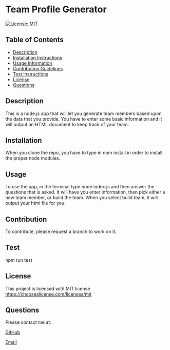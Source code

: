 # Team Profile Generator
  [![License: MIT](https://img.shields.io/badge/License-MIT-yellow.svg)](https://opensource.org/licenses/MIT)
  
  ## Table of Contents
  
  * [Description](#description)
  * [Installation Instructions](#installation)
  * [Usage Information](#usage)
  * [Contribution Guidelines](#contribution)
  * [Test Instructions](#test)
  * [License](#license)
  * [Questions](#questions)
  
  ## Description
  
  This is a node.js app that will let you generate team members based upon the data that you provide. You have to enter some basic information and it will output an HTML document to keep track of your team.
  
  ## Installation
  
  When you clone the repo, you have to type in npm install in order to install the proper node modules.
  
  ## Usage
  
  To use the app, in the terminal type node index.js and then answer the questions that is asked. It will have you enter information, then pick either a new team member, or build the team. When you select build team, it will output your html file for you.
  
  ## Contribution
  
  To contribute, please request a branch to work on it.
  
  ## Test
  
  npm run test
  
  ## License
  This project is licensed with MIT license
  https://choosealicense.com/licenses/mit
  
  ## Questions
  
  Please contact me at:
  
  [GitHub](https://www.github.com/chrisrisseler)
  
  [Email](chrisrisseler43@gmail.com)
